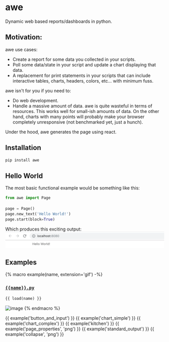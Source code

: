 # awe

Dynamic web based reports/dashboards in python.

## Motivation:

awe use cases:
- Create a report for some data you collected in your scripts.
- Poll some data/state in your script and update a chart displaying that data.
- A replacement for print statements in your scripts that can include 
  interactive tables, charts, headers, colors, etc... with minimum fuss.

awe isn't for you if you need to:
- Do web development.
- Handle a massive amount of data. awe is quite wasteful in terms of resources. This works
  well for small-ish amounts of data. On the other hand, charts with many points will
  probably make your browser completely unresponsive (not benchmarked yet, just a hunch).

Under the hood, awe generates the page using react.

## Installation
```bash
pip install awe
```

## Hello World
The most basic functional example would be something like this:
```python
from awe import Page

page = Page()
page.new_text('Hello World!')
page.start(block=True)
```

Which produces this exciting output:
![image](docs/images/hello.png)

## Examples

{% macro example(name, extension='gif') -%}
### [`{{name}}.py`](examples/{{name}}.py)
```python
{{ load(name) }}
 ```
![image](docs/images/{{name}}.{{extension}})
{% endmacro %}

{{ example('button_and_input') }}
{{ example('chart_simple') }}
{{ example('chart_complex') }}
{{ example('kitchen') }}
{{ example('page_properties', 'png') }}
{{ example('standard_output') }}
{{ example('collapse', 'png') }}
